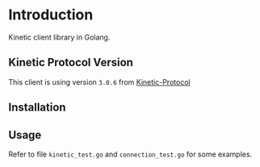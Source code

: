 # Introduction

Kinetic client library in Golang. 

## Kinetic Protocol Version

This client is using version `3.0.6` from [Kinetic-Protocol](https://github.com/Kinetic/kinetic-protocol)

## Installation


## Usage

Refer to file `kinetic_test.go` and `connection_test.go` for some examples.
